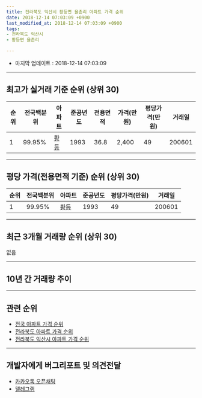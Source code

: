 ```yaml
---
title: 전라북도 익산시 황등면 율촌리 아파트 가격 순위
date: 2018-12-14 07:03:09 +0900
last_modified_at: 2018-12-14 07:03:09 +0900
tags:
- 전라북도 익산시
- 황등면 율촌리

---
```


* 마지막 업데이트 : 2018-12-14 07:03:09

---

## 최고가 실거래 기준 순위 (상위 30)


|순위|전국백분위|아파트|준공년도|전용면적|가격(만원)|평당가격(만원)|거래일|
|---|---|---|---|---|---|---|---|
|1|99.95%|[황등](https://search.naver.com/search.naver?query=%EC%A0%84%EB%9D%BC%EB%B6%81%EB%8F%84+%EC%9D%B5%EC%82%B0%EC%8B%9C+%ED%99%A9%EB%93%B1%EB%A9%B4+%EC%9C%A8%EC%B4%8C%EB%A6%AC+%ED%99%A9%EB%93%B1)|1993|36.8|2,400|49|200601|


---

## 평당 가격(전용면적 기준) 순위 (상위 30)


|순위|전국백분위|아파트|준공년도|평당가격(만원)|거래일|
|---|---|---|---|---|---|
|1|99.95%|[황등](https://search.naver.com/search.naver?query=%EC%A0%84%EB%9D%BC%EB%B6%81%EB%8F%84+%EC%9D%B5%EC%82%B0%EC%8B%9C+%ED%99%A9%EB%93%B1%EB%A9%B4+%EC%9C%A8%EC%B4%8C%EB%A6%AC+%ED%99%A9%EB%93%B1)|1993|49|200601|


---

## 최근 3개월 거래량 순위 (상위 30)

없음

---

## 10년 간 거래량 추이


<div style="width:100%;">
    <canvas id="deal_progress" height="250"></canvas>
</div>

<script>
new Chart(document.getElementById("deal_progress"), {
    type: 'line',
    data: {
        labels: ['200812','200901','200902','200903','200904','200905','200906','200907','200908','200909','200910','200911','200912','201001','201002','201003','201004','201005','201006','201007','201008','201009','201010','201011','201012','201101','201102','201103','201104','201105','201106','201107','201108','201109','201110','201111','201112','201201','201202','201203','201204','201205','201206','201207','201208','201209','201210','201211','201212','201301','201302','201303','201304','201305','201306','201307','201308','201309','201310','201311','201312','201401','201402','201403','201404','201405','201406','201407','201408','201409','201410','201411','201412','201501','201502','201503','201504','201505','201506','201507','201508','201509','201510','201511','201512','201601','201602','201603','201604','201605','201606','201607','201608','201609','201610','201611','201612','201701','201702','201703','201704','201705','201706','201707','201708','201709','201710','201711','201712','201801','201802','201803','201804','201805','201806','201807','201808','201809','201810','201811','201812'],
        datasets: [{
            label: '실거래 수',
            pointRadius: 1,
            data: [0, 0, 0, 1, 0, 0, 0, 0, 1, 1, 2, 0, 1, 0, 0, 0, 0, 1, 0, 0, 2, 0, 2, 2, 2, 1, 1, 1, 4, 4, 2, 1, 0, 2, 0, 0, 1, 0, 0, 0, 2, 1, 0, 1, 1, 0, 0, 2, 0, 0, 2, 0, 0, 0, 1, 1, 2, 0, 0, 0, 0, 0, 1, 0, 0, 1, 0, 1, 1, 1, 1, 0, 0, 0, 1, 0, 0, 0, 3, 0, 0, 0, 0, 0, 0, 0, 1, 2, 0, 0, 2, 2, 1, 1, 2, 0, 0, 0, 2, 0, 0, 1, 1, 0, 0, 1, 2, 4, 0, 0, 1, 0, 1, 1, 2, 1, 0, 0, 0, 0, 0],
            borderColor: "rgba(255, 201, 14, 1)",
            backgroundColor: "rgba(255, 201, 14, 0.5)",
            fill: true,
        }]
    },
    options: {
        responsive: true,
        title: {
            display: true,
            text: '10년간 거래량 추이'
        },
        tooltips: {
            mode: 'index',
            intersect: false,
        },
        hover: {
            mode: 'nearest',
            intersect: true
        },
        scales: {
            xAxes: [{
                display: true,
                scaleLabel: {
                    display: true,
                    labelString: '년/월'
                }
            }],
            yAxes: [{
                display: true,
                ticks: {
                    suggestedMin: 0,
                },
                scaleLabel: {
                    display: true,
                    labelString: '실거래 수'
                }
            }]
        }
    }
});

</script>


---

## 관련 순위

- [전국 아파트 가격 순위](https://inasie.github.io/apt-ranking/전국)
- [전라북도 아파트 가격 순위](https://inasie.github.io/apt-ranking/전라북도)
- [전라북도 익산시 아파트 가격 순위](https://inasie.github.io/apt-ranking/전라북도-익산시)


---

## 개발자에게 버그리포트 및 의견전달

- [카카오톡 오픈채팅](https://open.kakao.com/o/gLJUAP4)
- [텔레그램](https://t.me/inasie)

